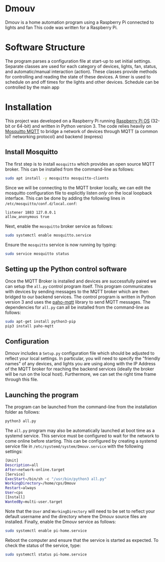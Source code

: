 # Dmouv

Dmouv is a home automation program using a Raspberry Pi connected to lights and fan
This code was written for a Raspberry Pi.

# Software Structure

The program parses a configuration file at start-up to set initial settings.
Separate classes are used for each category of devices, lights,
fan, status, and automatic/manual interaction (action). These classes provide methods for controlling and reading the state of these devices.
A timer is used to schedule on and off times for the lights and other devices. Schedule can be controlled by the main app

# Installation

This project was developed on a Raspberry Pi running
[Raspberry Pi OS](https://www.raspberrypi.org/software/operating-systems/)
(32-bit or 64-bit) and written in Python version 3.
The code relies heavily on [Mosquitto MQTT](https://mosquitto.org/)
to bridge a network of devices through MQTT (a common IoT networking protocol) and backend (express)

## Install Mosquitto

The first step is to install `mosquitto` which provides an open source MQTT broker.
This can be installed from the command-line as follows:

```bash
sudo apt install -y mosquitto mosquitto-clients
```

Since we will be connecting to the MQTT broker locally, we can edit the mosquitto
configuration file to explicitly listen _only_ on the local loopback interface.
This can be done by adding the following lines in `/etc/mosquitto/conf.d/local.conf`:

```bash
listener 1883 127.0.0.1
allow_anonymous true
```

Next, enable the `mosquitto` broker service as follows:

```bash
sudo systemctl enable mosquitto.service
```

Ensure the `mosquitto` service is now running by typing:

```bash
sudo service mosquitto status
```

## Setting up the Python control software

Once the MQTT Broker is installed and devices are successfully paired we can setup the
`all.py` control program itself. This program communicates with devices by
sending messages to the MQTT broker which are then bridged to our backend services.
The control program is written in Python version 3 and uses the
[paho-mqtt](https://www.eclipse.org/paho/index.php?page=clients/python/index.php) library to send
MQTT messages. The dependencies for `all.py` can all be installed from the command-line as follows:

```bash
sudo apt-get install python3-pip
pip3 install paho-mqtt
```

## Configuration

Dmouv includes a `Setup.py` configuration file which should be adjusted to reflect
your local settings. In particular, you will need to specify the "friendly names" of any devices, and lights you are using along with the IP Address of the MQTT broker for
reaching the backend services (ideally the broker will be run on the local host).
Furthermore, we can set the right time frame through this file.

## Launching the program

The program can be launched from the command-line from the installation folder as follows:

```bash
python3 all.py
```

The `all.py` program may also be automatically launched at boot time as a systemd service.
This service must be configured to wait for the network to come online before starting.
This can be configured by creating a systemd service file in `/etc/systemd/system/Dmouv.service`
with the following settings:

```bash
[Unit]
Description=all
After=network-online.target
[Service]
ExecStart=/bin/sh -c "/usr/bin/python3 all.py"
WorkingDirectory=/home/cps/Dmouv
Restart=always
User=cps
[Install]
WantedBy=multi-user.target
```

Note that the `User` and `WorkingDirectory` will need to be set to reflect
your default username and the directory where the Dmouv source files are installed.
Finally, enable the Dmouv service as follows:

```bash
sudo systemctl enable pi-home.service
```

Reboot the computer and ensure that the service is started as expected. To check the status
of the service, type:

```bash
sudo systemctl status pi-home.service
```
